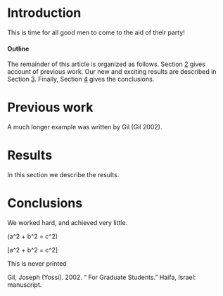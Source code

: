 # Introduction

This is time for all good men to come to the aid of their party\!

#### Outline

The remainder of this article is organized as follows.
Section [2](#previous%20work) gives account of previous work. Our new
and exciting results are described in Section [3](#results). Finally,
Section [4](#conclusions) gives the conclusions.

# Previous work

A much longer example was written by Gil (Gil 2002).

# Results

In this section we describe the results.

# Conclusions

We worked hard, and achieved very little.

\(a^2 + b^2 = c^2\)

\[a^2 + b^2 = c^2\]

This is never printed

<div id="refs" class="references">

<div id="ref-Gil:02">

Gil, Joseph (Yossi). 2002. “ For Graduate Students.” Haifa, Israel:
manuscript.

</div>

</div>
